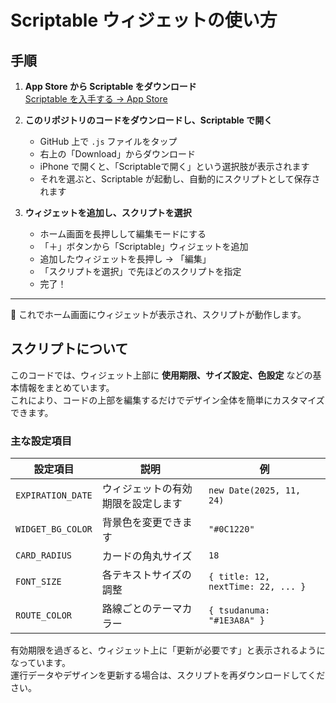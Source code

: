 # Scriptable ウィジェットの使い方

## 手順

1. **App Store から Scriptable をダウンロード**  
   [Scriptable を入手する → App Store](https://apps.apple.com/jp/app/scriptable/id1405459188)

2. **このリポジトリのコードをダウンロードし、Scriptable で開く**  
   - GitHub 上で `.js` ファイルをタップ  
   - 右上の「Download」からダウンロード  
   - iPhone で開くと、「Scriptableで開く」という選択肢が表示されます  
   - それを選ぶと、Scriptable が起動し、自動的にスクリプトとして保存されます  

3. **ウィジェットを追加し、スクリプトを選択**  
   - ホーム画面を長押しして編集モードにする  
   - 「＋」ボタンから「Scriptable」ウィジェットを追加  
   - 追加したウィジェットを長押し → 「編集」  
   - 「スクリプトを選択」で先ほどのスクリプトを指定  
   - 完了！

---
📱 これでホーム画面にウィジェットが表示され、スクリプトが動作します。

## スクリプトについて

このコードでは、ウィジェット上部に **使用期限、サイズ設定、色設定** などの基本情報をまとめています。  
これにより、コードの上部を編集するだけでデザイン全体を簡単にカスタマイズできます。

### 主な設定項目

| 設定項目 | 説明 | 例 |
|-----------|------|----|
| `EXPIRATION_DATE` | ウィジェットの有効期限を設定します | `new Date(2025, 11, 24)` |
| `WIDGET_BG_COLOR` | 背景色を変更できます | `"#0C1220"` |
| `CARD_RADIUS` | カードの角丸サイズ | `18` |
| `FONT_SIZE` | 各テキストサイズの調整 | `{ title: 12, nextTime: 22, ... }` |
| `ROUTE_COLOR` | 路線ごとのテーマカラー | `{ tsudanuma: "#1E3A8A" }` |

有効期限を過ぎると、ウィジェット上に「更新が必要です」と表示されるようになっています。  
運行データやデザインを更新する場合は、スクリプトを再ダウンロードしてください。
